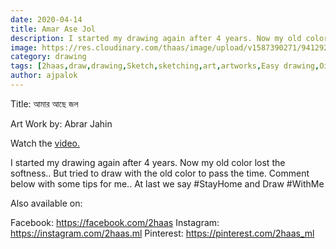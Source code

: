 ```yaml
---
date: 2020-04-14
title: Amar Ase Jol
description: I started my drawing again after 4 years. Now my old color...
image: https://res.cloudinary.com/thaas/image/upload/v1587390271/94129223_611080246151103_4939358946499743207_n.jpg_emc17p.jpg
category: drawing
tags: [2haas,draw,drawing,Sketch,sketching,art,artworks,Easy drawing,Oil pastel,Oil,Pastel,Black and white,Black,And,White,Amar,Ase,Jol,Amar ase jol,আমার আছে জল,আমার,আছে,জল]
author: ajpalok
---
```


Title: আমার আছে জল

Art Work by: Abrar Jahin 

Watch the <a href="https://youtu.be/aPH-It6tL0I">video.</a>


I started my drawing again after 4 years. Now my old color lost the softness.. But tried to draw with the old color to pass the time. Comment below with some tips for me..
At last we say #StayHome and Draw #WithMe

Also available on:

Facebook: https://facebook.com/2haas
Instagram: https://instagram.com/2haas.ml
Pinterest: https://pinterest.com/2haas_ml
